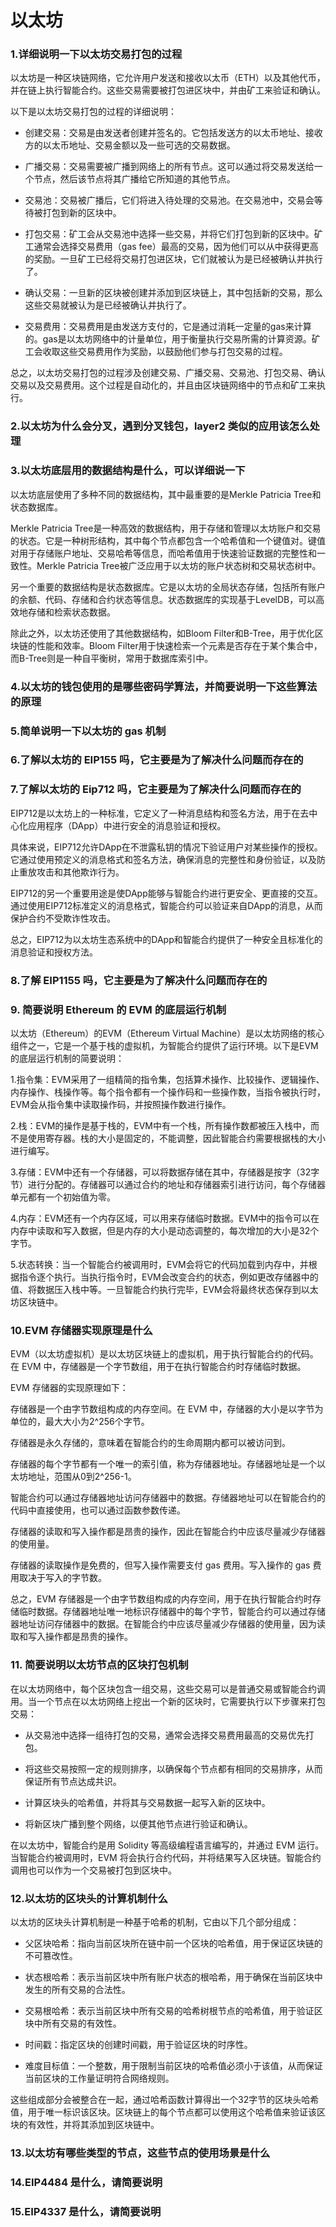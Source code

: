 # 以太坊


### 1.详细说明一下以太坊交易打包的过程

以太坊是一种区块链网络，它允许用户发送和接收以太币（ETH）以及其他代币，并在链上执行智能合约。这些交易需要被打包进区块中，并由矿工来验证和确认。

以下是以太坊交易打包的过程的详细说明：

- 创建交易：交易是由发送者创建并签名的。它包括发送方的以太币地址、接收方的以太币地址、交易金额以及一些可选的交易数据。

- 广播交易：交易需要被广播到网络上的所有节点。这可以通过将交易发送给一个节点，然后该节点将其广播给它所知道的其他节点。

- 交易池：交易被广播后，它们将进入待处理的交易池。在交易池中，交易会等待被打包到新的区块中。

- 打包交易：矿工会从交易池中选择一些交易，并将它们打包到新的区块中。矿工通常会选择交易费用（gas fee）最高的交易，因为他们可以从中获得更高的奖励。一旦矿工已经将交易打包进区块，它们就被认为是已经被确认并执行了。

- 确认交易：一旦新的区块被创建并添加到区块链上，其中包括新的交易，那么这些交易就被认为是已经被确认并执行了。

- 交易费用：交易费用是由发送方支付的，它是通过消耗一定量的gas来计算的。gas是以太坊网络中的计量单位，用于衡量执行交易所需的计算资源。矿工会收取这些交易费用作为奖励，以鼓励他们参与打包交易的过程。

总之，以太坊交易打包的过程涉及创建交易、广播交易、交易池、打包交易、确认交易以及交易费用。这个过程是自动化的，并且由区块链网络中的节点和矿工来执行。


### 2.以太坊为什么会分叉，遇到分叉钱包，layer2 类似的应用该怎么处理


### 3.以太坊底层用的数据结构是什么，可以详细说一下

以太坊底层使用了多种不同的数据结构，其中最重要的是Merkle Patricia Tree和状态数据库。

Merkle Patricia Tree是一种高效的数据结构，用于存储和管理以太坊账户和交易的状态。它是一种树形结构，其中每个节点都包含一个哈希值和一个键值对。键值对用于存储账户地址、交易哈希等信息，而哈希值用于快速验证数据的完整性和一致性。Merkle Patricia Tree被广泛应用于以太坊的账户状态树和交易状态树中。

另一个重要的数据结构是状态数据库。它是以太坊的全局状态存储，包括所有账户的余额、代码、存储和合约状态等信息。状态数据库的实现基于LevelDB，可以高效地存储和检索状态数据。

除此之外，以太坊还使用了其他数据结构，如Bloom Filter和B-Tree，用于优化区块链的性能和效率。Bloom Filter用于快速检索一个元素是否存在于某个集合中，而B-Tree则是一种自平衡树，常用于数据库索引中。

### 4.以太坊的钱包使用的是哪些密码学算法，并简要说明一下这些算法的原理


### 5.简单说明一下以太坊的 gas 机制


### 6.了解以太坊的 EIP155 吗，它主要是为了解决什么问题而存在的


### 7.了解以太坊的 Eip712 吗，它主要是为了解决什么问题而存在的

EIP712是以太坊上的一种标准，它定义了一种消息结构和签名方法，用于在去中心化应用程序（DApp）中进行安全的消息验证和授权。

具体来说，EIP712允许DApp在不泄露私钥的情况下验证用户对某些操作的授权。它通过使用预定义的消息格式和签名方法，确保消息的完整性和身份验证，以及防止重放攻击和其他欺诈行为。

EIP712的另一个重要用途是使DApp能够与智能合约进行更安全、更直接的交互。通过使用EIP712标准定义的消息格式，智能合约可以验证来自DApp的消息，从而保护合约不受欺诈性攻击。

总之，EIP712为以太坊生态系统中的DApp和智能合约提供了一种安全且标准化的消息验证和授权方法。

### 8.了解 EIP1155 吗，它主要是为了解决什么问题而存在的


### 9. 简要说明 Ethereum 的 EVM 的底层运行机制

以太坊（Ethereum）的EVM（Ethereum Virtual Machine）是以太坊网络的核心组件之一，它是一个基于栈的虚拟机，为智能合约提供了运行环境。以下是EVM的底层运行机制的简要说明：

1.指令集：EVM采用了一组精简的指令集，包括算术操作、比较操作、逻辑操作、内存操作、栈操作等。每个指令都有一个操作码和一些操作数，当指令被执行时，EVM会从指令集中读取操作码，并按照操作数进行操作。

2.栈：EVM的操作是基于栈的，EVM中有一个栈，所有操作数都被压入栈中，而不是使用寄存器。栈的大小是固定的，不能调整，因此智能合约需要根据栈的大小进行编写。

3.存储：EVM中还有一个存储器，可以将数据存储在其中，存储器是按字（32字节）进行分配的。存储器可以通过合约的地址和存储器索引进行访问，每个存储器单元都有一个初始值为零。

4.内存：EVM还有一个内存区域，可以用来存储临时数据。EVM中的指令可以在内存中读取和写入数据，但是内存的大小是动态调整的，每次增加的大小是32个字节。

5.状态转换：当一个智能合约被调用时，EVM会将它的代码加载到内存中，并根据指令逐个执行。当执行指令时，EVM会改变合约的状态，例如更改存储器中的值、将数据压入栈中等。一旦智能合约执行完毕，EVM会将最终状态保存到以太坊区块链中。

### 10.EVM 存储器实现原理是什么

EVM（以太坊虚拟机）是以太坊区块链上的虚拟机，用于执行智能合约的代码。在 EVM 中，存储器是一个字节数组，用于在执行智能合约时存储临时数据。

EVM 存储器的实现原理如下：

存储器是一个由字节数组构成的内存空间。在 EVM 中，存储器的大小是以字节为单位的，最大大小为2^256个字节。

存储器是永久存储的，意味着在智能合约的生命周期内都可以被访问到。

存储器的每个字节都有一个唯一的索引值，称为存储器地址。存储器地址是一个以太坊地址，范围从0到2^256-1。

智能合约可以通过存储器地址访问存储器中的数据。存储器地址可以在智能合约的代码中直接使用，也可以通过函数参数传递。

存储器的读取和写入操作都是昂贵的操作，因此在智能合约中应该尽量减少存储器的使用量。

存储器的读取操作是免费的，但写入操作需要支付 gas 费用。写入操作的 gas 费用取决于写入的字节数。

总之，EVM 存储器是一个由字节数组构成的内存空间，用于在执行智能合约时存储临时数据。存储器地址唯一地标识存储器中的每个字节，智能合约可以通过存储器地址访问存储器中的数据。在智能合约中应该尽量减少存储器的使用量，因为读取和写入操作都是昂贵的操作。


### 11. 简要说明以太坊节点的区块打包机制

在以太坊网络中，每个区块包含一组交易，这些交易可以是普通交易或智能合约调用。当一个节点在以太坊网络上挖出一个新的区块时，它需要执行以下步骤来打包交易：

- 从交易池中选择一组待打包的交易，通常会选择交易费用最高的交易优先打包。

- 将这些交易按照一定的规则排序，以确保每个节点都有相同的交易排序，从而保证所有节点达成共识。

- 计算区块头的哈希值，并将其与交易数据一起写入新的区块中。

- 将新区块广播到整个网络，以便其他节点进行验证和确认。

在以太坊中，智能合约是用 Solidity 等高级编程语言编写的，并通过 EVM 运行。当智能合约被调用时，EVM 将会执行合约代码，并将结果写入区块链。智能合约调用也可以作为一个交易被打包到区块中。


### 12.以太坊的区块头的计算机制什么

以太坊的区块头计算机制是一种基于哈希的机制，它由以下几个部分组成：

- 父区块哈希：指向当前区块所在链中前一个区块的哈希值，用于保证区块链的不可篡改性。

- 状态根哈希：表示当前区块中所有账户状态的根哈希，用于确保在当前区块中发生的所有交易的合法性。

- 交易根哈希：表示当前区块中所有交易的哈希树根节点的哈希值，用于验证区块中所有交易的有效性。

- 时间戳：指定区块的创建时间戳，用于验证区块的时序性。

- 难度目标值：一个整数，用于限制当前区块的哈希值必须小于该值，从而保证当前区块的工作量证明符合网络规则。

这些组成部分会被整合在一起，通过哈希函数计算得出一个32字节的区块头哈希值，用于唯一标识该区块。区块链上的每个节点都可以使用这个哈希值来验证该区块的有效性，并将其添加到区块链中。

### 13.以太坊有哪些类型的节点，这些节点的使用场景是什么

### 14.EIP4484 是什么，请简要说明

### 15.EIP4337 是什么，请简要说明







